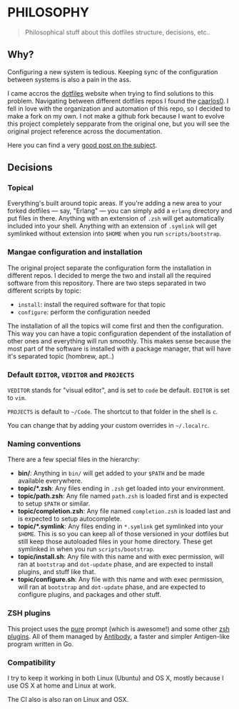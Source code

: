 # PHILOSOPHY

> Philosophical stuff about this dotfiles structure, decisions, etc..

## Why?

Configuring a new system is tedious. Keeping sync of the configuration between systems is also a pain in the ass.

I came accros the [dotfiles](https://dotfiles.github.io) website when trying to find solutions to this problem. Navigating between different dotfiles repos I found the [caarlos0](https://github.com/caarlos0/dotfiles). I fell in love with the organization and automation of this repo, so I decided to make a fork on my own. I not make a github fork because I want to evolve this project completely sepparate from the original one, but you will see the original project reference across the documentation.

Here you can find a very [good post on the subject](http://carlosbecker.com/posts/dotfiles-are-meant-to-be-forked).

## Decisions

### Topical

Everything's built around topic areas. If you're adding a new area to your
forked dotfiles — say, "Erlang" — you can simply add a `erlang` directory and
put files in there. Anything with an extension of `.zsh` will get automatically
included into your shell. Anything with an extension of `.symlink` will get
symlinked without extension into `$HOME` when you run `scripts/bootstrap`.

### Mangae configuration and installation

The original project separate the configuration form the installation in different repos. I decided to merge the two and install all the required software from this repository. There are two steps separated in two different scripts by topic:

* `install`: install the required software for that topic
* `configure`: perform the configuration needed

The installation of all the topics will come first and then the configuration. This way you can have a topic configuration dependent of the installation of other ones and everything will run smoothly. This makes sense because the most part of the software is installed with a package manager, that will have it's separated topic (hombrew, apt..)

### Default `EDITOR`, `VEDITOR` and `PROJECTS`

`VEDITOR` stands for "visual editor", and is set to `code` be default. `EDITOR` is set to `vim`.

`PROJECTS` is default to `~/Code`. The shortcut to that folder in the shell is `c`.

You can change that by adding your custom overrides in `~/.localrc`.


### Naming conventions

There are a few special files in the hierarchy:

- **bin/**: Anything in `bin/` will get added to your `$PATH` and be made available everywhere.
- **topic/\*.zsh**: Any files ending in `.zsh` get loaded into your environment.
- **topic/path.zsh**: Any file named `path.zsh` is loaded first and is expected to setup `$PATH` or similar.
- **topic/completion.zsh**: Any file named `completion.zsh` is loaded last and is expected to setup autocomplete.
- **topic/\*.symlink**: Any files ending in `*.symlink` get symlinked into your `$HOME`. This is so you can keep all of those versioned in your dotfiles but still keep those autoloaded files in your home directory. These get symlinked in when you run `scripts/bootstrap`.
- **topic/install.sh**: Any file with this name and with exec permission, will ran at `bootstrap` and `dot-update` phase, and are expected to install plugins, and stuff like that.
- **topic/configure.sh**: Any file with this name and with exec permission, will ran at `bootstrap` and `dot-update` phase, and are expected to configure plugins, and packages and other stuff.

### ZSH plugins

This project uses the [pure][pure] prompt (which is awesome!) and some other [zsh plugins](/antibody/bundles.sh). All of them managed by [Antibody][antibody], a faster and simpler Antigen-like program written in Go.

[pure]: https://github.com/sindresorhus/pure
[antibody]: https://github.com/caarlos0/antibody

### Compatibility

I try to keep it working in both Linux (Ubuntu) and OS X, mostly because I use OS X at home and Linux at work.

The CI also is also ran on Linux and OSX.
